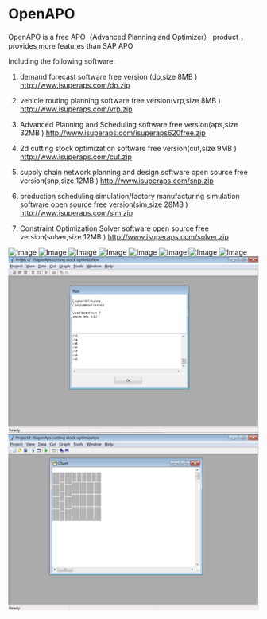 # OpenAPO
OpenAPO is a free APO（Advanced Planning and Optimizer） product ， provides more features than SAP APO

Including the following software:

1. demand forecast software free version (dp,size 8MB )
http://www.isuperaps.com/dp.zip

2. vehicle routing planning software free version(vrp,size 8MB )
http://www.isuperaps.com/vrp.zip

3. Advanced Planning and Scheduling software free version(aps,size 32MB )
http://www.isuperaps.com/isuperaps620free.zip

4. 2d cutting stock optimization software free version(cut,size 9MB )
http://www.isuperaps.com/cut.zip

5. supply chain network planning and design software open source free version(snp,size 12MB )
http://www.isuperaps.com/snp.zip

6. production scheduling simulation/factory manufacturing simulation software open source free version(sim,size 28MB )
http://www.isuperaps.com/sim.zip

7. Constraint Optimization Solver software open source free version(solver,size 12MB )
http://www.isuperaps.com/solver.zip

![Image](apo001.png)
![Image](apo002.png)
![Image](apo003.png)
![Image](apo004.png)
![Image](apo005.png)
![Image](apo006.png)
![Image](apo007.png)
![Image](apo008.png)
![Image](apo009.png)
![Image](apo010.png)






